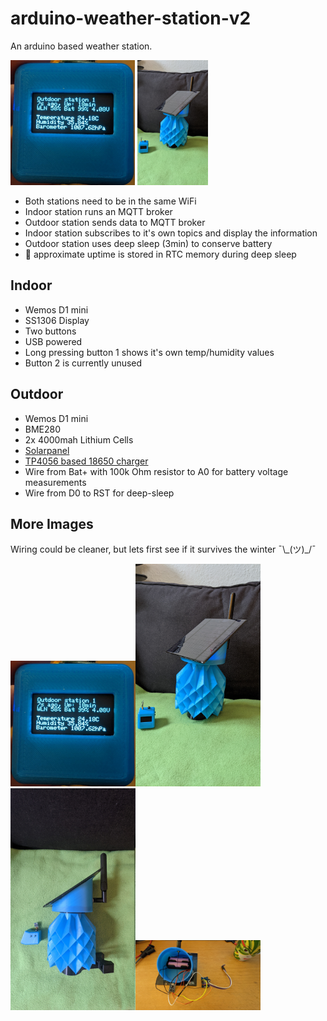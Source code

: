 # arduino-weather-station-v2
An arduino based weather station.


<img src="https://github.com/d4rken/arduino-weather-station-v2/blob/main/Images/cube-display.jpg" height="200">    <img src="https://github.com/d4rken/arduino-weather-station-v2/blob/main/Images/stations-frontal.jpg" height="200">

* Both stations need to be in the same WiFi
* Indoor station runs an MQTT broker
* Outdoor station sends data to MQTT broker
* Indoor station subscribes to it's own topics and display the information
* Outdoor station uses deep sleep (3min) to conserve battery
* 🍰 approximate uptime is stored in RTC memory during deep sleep

## Indoor
* Wemos D1 mini
* SS1306 Display
* Two buttons
* USB powered
* Long pressing button 1 shows it's own temp/humidity values
* Button 2 is currently unused

## Outdoor
* Wemos D1 mini
* BME280
* 2x 4000mah Lithium Cells
* [Solarpanel](https://www.amazon.de/gp/product/B073XKPWY7)
* [TP4056 based 18650 charger](https://www.amazon.de/dp/B08VD83PR8)
* Wire from Bat+ with 100k Ohm resistor to A0 for battery voltage measurements
* Wire from D0 to RST for deep-sleep

## More Images
Wiring could be cleaner, but lets first see if it survives the winter ¯\\\_(ツ)_/¯

<img src="https://github.com/d4rken/arduino-weather-station-v2/blob/main/Images/cube-display.jpg" width="200"><img src="https://github.com/d4rken/arduino-weather-station-v2/blob/main/Images/stations-frontal.jpg" width="200"><img src="https://github.com/d4rken/arduino-weather-station-v2/blob/main/Images/stations-side.jpg" width="200"><img src="https://github.com/d4rken/arduino-weather-station-v2/blob/main/Images/station-guts.jpg" width="200">

